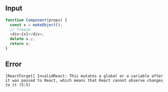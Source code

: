 
## Input

```javascript
function Component(props) {
  const x = makeObject();
  // freeze
  <div>{x}</div>;
  delete x.y;
  return x;
}

```


## Error

```
[ReactForget] InvalidReact: This mutates a global or a variable after it was passed to React, which means that React cannot observe changes to it (5:5)
```
          
      